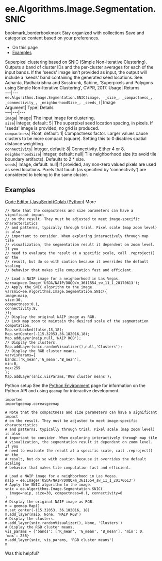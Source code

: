  
#  ee.Algorithms.Image.Segmentation.SNIC 
bookmark_borderbookmark Stay organized with collections  Save and categorize content based on your preferences.
  * On this page
  * [Examples](https://developers.google.com/earth-engine/apidocs/ee-algorithms-image-segmentation-snic#examples)


Superpixel clustering based on SNIC (Simple Non-Iterative Clustering). Outputs a band of cluster IDs and the per-cluster averages for each of the input bands. If the 'seeds' image isn't provided as input, the output will include a 'seeds' band containing the generated seed locations. See: Achanta, Radhakrishna and Susstrunk, Sabine, 'Superpixels and Polygons using Simple Non-Iterative Clustering', CVPR, 2017. 
Usage| Returns  
---|---  
`ee.Algorithms.Image.Segmentation.SNIC(image,  _size_, _compactness_, _connectivity_, _neighborhoodSize_, _seeds_)`| Image  
Argument| Type| Details  
---|---|---  
`image`| Image| The input image for clustering.  
`size`| Integer, default: 5| The superpixel seed location spacing, in pixels. If 'seeds' image is provided, no grid is produced.  
`compactness`| Float, default: 1| Compactness factor. Larger values cause clusters to be more compact (square). Setting this to 0 disables spatial distance weighting.  
`connectivity`| Integer, default: 8| Connectivity. Either 4 or 8.  
`neighborhoodSize`| Integer, default: null| Tile neighborhood size (to avoid tile boundary artifacts). Defaults to 2 * size.  
`seeds`| Image, default: null| If provided, any non-zero valued pixels are used as seed locations. Pixels that touch (as specified by 'connectivity') are considered to belong to the same cluster.  
## Examples
[Code Editor (JavaScript)](https://developers.google.com/earth-engine/apidocs/ee-algorithms-image-segmentation-snic#code-editor-javascript-sample)[Colab (Python)](https://developers.google.com/earth-engine/apidocs/ee-algorithms-image-segmentation-snic#colab-python-sample) More
```
// Note that the compactness and size parameters can have a significant impact
// on the result. They must be adjusted to meet image-specific characteristics
// and patterns, typically through trial. Pixel scale (map zoom level) is also
// important to consider. When exploring interactively through map tile
// visualization, the segmentation result it dependent on zoom level. If you
// need to evaluate the result at a specific scale, call .reproject() on the
// result, but do so with caution because it overrides the default scaling
// behavior that makes tile computation fast and efficient.

// Load a NAIP image for a neighborhood in Las Vegas.
varnaip=ee.Image('USDA/NAIP/DOQQ/m_3611554_sw_11_1_20170613');
// Apply the SNIC algorithm to the image.
varsnic=ee.Algorithms.Image.Segmentation.SNIC({
image:naip,
size:30,
compactness:0.1,
connectivity:8,
});
// Display the original NAIP image as RGB.
// Lock map zoom to maintain the desired scale of the segmentation computation.
Map.setLocked(false,18,18);
Map.setCenter(-115.32053,36.182016,18);
Map.addLayer(naip,null,'NAIP RGB');
// Display the clusters.
Map.addLayer(snic.randomVisualizer(),null,'Clusters');
// Display the RGB cluster means.
varvisParams={
bands:['R_mean','G_mean','B_mean'],
min:0,
max:255
};
Map.addLayer(snic,visParams,'RGB cluster means');
```
Python setup
See the [ Python Environment](https://developers.google.com/earth-engine/guides/python_install) page for information on the Python API and using `geemap` for interactive development.
```
importee
importgeemap.coreasgeemap
```
```
# Note that the compactness and size parameters can have a significant impact
# on the result. They must be adjusted to meet image-specific characteristics
# and patterns, typically through trial. Pixel scale (map zoom level) is also
# important to consider. When exploring interactively through map tile
# visualization, the segmentation result it dependent on zoom level. If you
# need to evaluate the result at a specific scale, call .reproject() on the
# result, but do so with caution because it overrides the default scaling
# behavior that makes tile computation fast and efficient.

# Load a NAIP image for a neighborhood in Las Vegas.
naip = ee.Image('USDA/NAIP/DOQQ/m_3611554_sw_11_1_20170613')
# Apply the SNIC algorithm to the image.
snic = ee.Algorithms.Image.Segmentation.SNIC(
  image=naip, size=30, compactness=0.1, connectivity=8
)
# Display the original NAIP image as RGB.
m = geemap.Map()
m.set_center(-115.32053, 36.182016, 18)
m.add_layer(naip, None, 'NAIP RGB')
# Display the clusters.
m.add_layer(snic.randomVisualizer(), None, 'Clusters')
# Display the RGB cluster means.
vis_params = {'bands': ['R_mean', 'G_mean', 'B_mean'], 'min': 0, 'max': 255}
m.add_layer(snic, vis_params, 'RGB cluster means')
m
```

Was this helpful?
